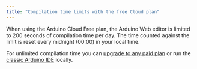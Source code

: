 ```yaml
---
title: "Compilation time limits with the free Cloud plan"
---
```


When using the Arduino Cloud Free plan, the Arduino Web editor is limited to 200 seconds of compilation time per day. The time counted against the limit is reset every midnight (00:00) in your local time.

For unlimited compilation time you can [upgrade to any paid plan](https://www.arduino.cc/cloud/plans) or run the [classic Arduino IDE](https://www.arduino.cc/en/software) locally.
